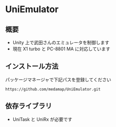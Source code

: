 # UniEmulator

## 概要

- Unity 上で武田さんのエミュレータを制御します
- 現在 X1 turbo と PC-8801 MA に対応しています

## インストール方法

パッケージマネージャで下記パスを登録してください

```
https://github.com/medamap/UniEmulator.git
```

## 依存ライブラリ

- UniTask と UniRx が必要です

